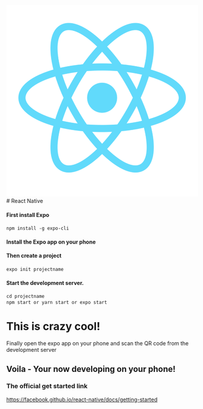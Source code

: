 <img src="reactNativeLogo.png">
# React Native 

#### First install Expo
```
npm install -g expo-cli
```
#### Install the Expo app on your phone


#### Then create a project
```
expo init projectname
```
#### Start the development server.
```
cd projectname
npm start or yarn start or expo start
```

# This is crazy cool!

Finally open the expo app on your phone and scan the QR code from the 
development server 

## Voila - Your now developing on your phone!

### The official get started link
https://facebook.github.io/react-native/docs/getting-started
